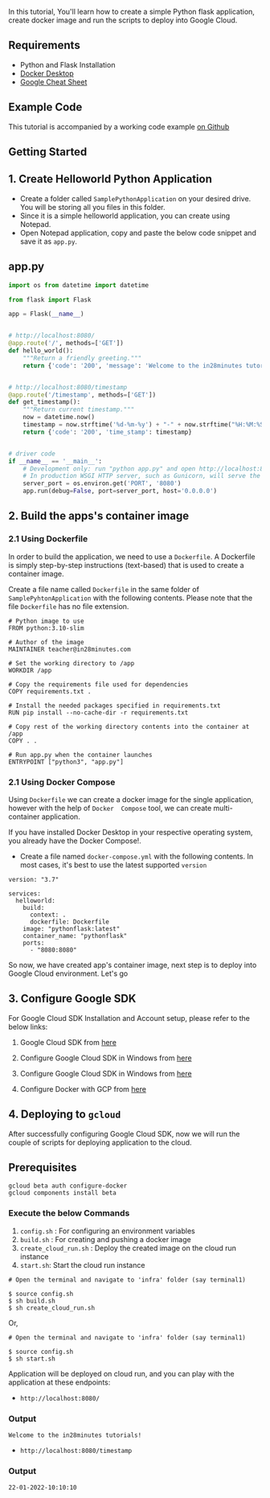 In this tutorial, You'll learn how to create a simple Python flask application, create docker image and run the scripts to deploy into Google Cloud.

## Requirements
* Python and Flask Installation
* [Docker Desktop](https://www.docker.com/products/docker-desktop)
* [Google Cheat Sheet](https://cloud.google.com/sdk/docs/images/gcloud-cheat-sheet.pdf)

## Example Code
This tutorial is accompanied by a working code example [on Github]()

## Getting Started

## 1. Create Helloworld Python Application

* Create a folder called ``SamplePythonApplication`` on your desired drive. You will be storing all you files in this folder.
* Since it is a simple helloworld application, you can create using Notepad.
* Open Notepad application, copy and paste the below code snippet and save it as ``app.py``.

## app.py

```python
import os from datetime import datetime

from flask import Flask

app = Flask(__name__)


# http://localhost:8080/
@app.route('/', methods=['GET'])
def hello_world():
    """Return a friendly greeting."""
    return {'code': '200', 'message': 'Welcome to the in28minutes tutorials!'}


# http://localhost:8080/timestamp
@app.route('/timestamp', methods=['GET'])
def get_timestamp():
    """Return current timestamp."""
    now = datetime.now()
    timestamp = now.strftime('%d-%m-%y') + "-" + now.strftime("%H:%M:%S")
    return {'code': '200', 'time_stamp': timestamp}


# driver code
if __name__ == '__main__':
    # Development only: run "python app.py" and open http://localhost:8080
    # In production WSGI HTTP server, such as Gunicorn, will serve the app.
    server_port = os.environ.get('PORT', '8080')
    app.run(debug=False, port=server_port, host='0.0.0.0')


```

## 2. Build the apps's container image 

### 2.1 Using Dockerfile

In order to build the application, we need to use a ``Dockerfile``. A Dockerfile is simply step-by-step instructions (text-based) that is used to create a container image.

Create a file name called ``Dockerfile`` in the same folder of ``SamplePyhtonApplication`` with the following contents. Please note that the file ``Dockerfile`` has no file extension.

```
# Python image to use
FROM python:3.10-slim

# Author of the image
MAINTAINER teacher@in28minutes.com

# Set the working directory to /app
WORKDIR /app

# Copy the requirements file used for dependencies
COPY requirements.txt .

# Install the needed packages specified in requirements.txt
RUN pip install --no-cache-dir -r requirements.txt

# Copy rest of the working directory contents into the container at /app
COPY . .

# Run app.py when the container launches
ENTRYPOINT ["python3", "app.py"]

```

### 2.1 Using Docker Compose

Using ``Dockerfile`` we can create a docker image for the single application, however with the help of ``Docker  Compose`` tool, we can create multi-container application.

If you have installed Docker Desktop in your respective operating system, you already have the Docker Compose!.

* Create a file named ``docker-compose.yml`` with the following contents. 
In most cases, it's best to use the latest supported ``version``

```
version: "3.7"

services:
  helloworld:
    build:
      context: .
      dockerfile: Dockerfile
    image: "pythonflask:latest"
    container_name: "pythonflask"
    ports:
      - "8080:8080"
```

So now, we have created app's container image, next step is to deploy into Google Cloud environment. Let's go

## 3. Configure Google SDK

For Google Cloud SDK Installation and Account setup, please refer to the below links:

1. Google Cloud SDK from [here](https://cloud.google.com/sdk/docs/install)

2. Configure Google Cloud SDK in Windows from [here](https://cloudaffaire.com/how-to-install-and-configure-google-cloud-sdk-or-gcloud-on-windows-os/)

3. Configure Google Cloud SDK in Windows from [here](https://cloud.google.com/docs/authentication/production#linux-or-macos)

4. Configure Docker with GCP from [here](https://cloud.google.com/container-registry/docs/advanced-authentication#gcloud-helper)

## 4. Deploying to `gcloud`

After successfully configuring Google Cloud SDK, now we will run the couple of scripts for deploying application to the cloud.

## Prerequisites

```shell
gcloud beta auth configure-docker
gcloud components install beta
```
### Execute the below Commands

1. `config.sh` : For configuring an environment variables
2. `build.sh` : For creating and pushing a docker image
3. `create_cloud_run.sh` : Deploy the created image on the cloud run instance
4. `start.sh`: Start the cloud run instance

```shell
# Open the terminal and navigate to 'infra' folder (say terminal1)

$ source config.sh
$ sh build.sh
$ sh create_cloud_run.sh
```

Or,

```shell
# Open the terminal and navigate to 'infra' folder (say terminal1)

$ source config.sh
$ sh start.sh
```
Application will be deployed on cloud run, and you can play with the application at these endpoints:

* `http://localhost:8080/`

### Output
```shell
Welcome to the in28minutes tutorials!
```
* `http://localhost:8080/timestamp`
### Output
```shell
22-01-2022-10:10:10
```
